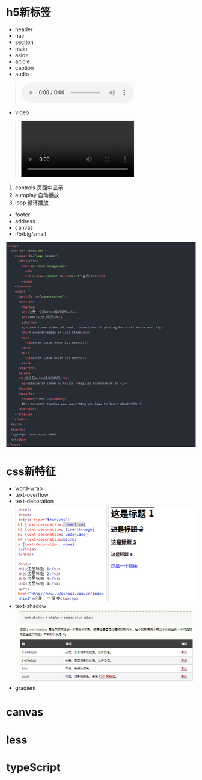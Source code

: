 # h5新标签
* header
* nav
* section
* main
* aside
* aiticle
* caption
* audio
> <audio src='' controls autoplay loop>
* video
> <video src='' contrls autoplay loop>
1. controls 页面中显示
2. autoplay 自动播放
3. loop 循环播放
* footer
* address
* canvas
* i\/b\/big\/small

![文字装饰](./img/newLabel.png)

# css新特征
* word-wrap
* text-overflow
* text-decoration
![文字装饰](./img/cssDecoration.png)
* text-shadow
![文字阴影](./img/cssShadow.png)
* gradient

# canvas

# less

# typeScript